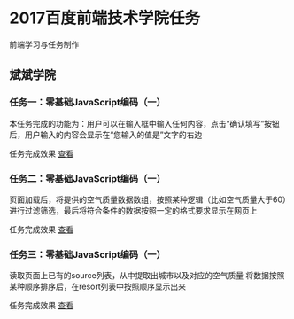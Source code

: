 # 2017百度前端技术学院任务

前端学习与任务制作

## 斌斌学院

### 任务一：零基础JavaScript编码（一）

本任务完成的功能为：用户可以在输入框中输入任何内容，点击“确认填写”按钮后，用户输入的内容会显示在“您输入的值是”文字的右边

任务完成效果 [查看](http://chenliwen.tech/IFE2017/binbin/task01/index.html)


### 任务二：零基础JavaScript编码（一）

页面加载后，将提供的空气质量数据数组，按照某种逻辑（比如空气质量大于60）进行过滤筛选，最后将符合条件的数据按照一定的格式要求显示在网页上

任务完成效果 [查看](http://chenliwen.tech/IFE2017/binbin/task02/index.html)


### 任务三：零基础JavaScript编码（一）

读取页面上已有的source列表，从中提取出城市以及对应的空气质量
将数据按照某种顺序排序后，在resort列表中按照顺序显示出来

任务完成效果 [查看](http://chenliwen.tech/IFE2017/binbin/task03/index.html)
